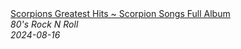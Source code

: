<!--2024-08-16 08:07:40-->
<div class="yb">
  <a class="nodecor" href="/posts.html?rok/scorpions_greatest_hits_scorpion_songs_full_album">
    <img class="preview" data-videoid="4rQOTYwQt9I" src="https://i1.ytimg.com/vi/4rQOTYwQt9I/hqdefault.jpg" align="middle" alt="">
  </a>
  <div class="inlbl text">
    <a class="nodecor" href="/posts.html?rok/scorpions_greatest_hits_scorpion_songs_full_album">Scorpions Greatest Hits ~ Scorpion Songs Full Album</a><br>
    <i class="smaller2">80's Rock N Roll</i><br>
    <i class="smaller3">2024-08-16</i>
  </div>
</div>
